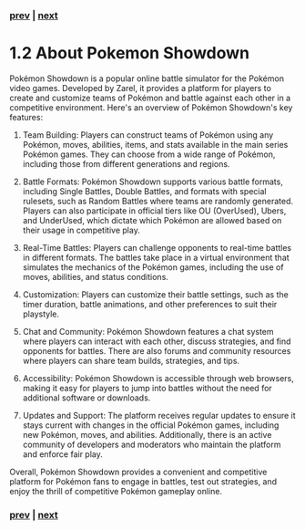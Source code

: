 ### [prev](./11_AboutPokemon.md) | [next](./21_ProjectSetup.md)
# 1.2 About Pokemon Showdown
Pokémon Showdown is a popular online battle simulator for the Pokémon video games. Developed by Zarel, it provides a platform for players to create and customize teams of Pokémon and battle against each other in a competitive environment. Here's an overview of Pokémon Showdown's key features:

1. Team Building: Players can construct teams of Pokémon using any Pokémon, moves, abilities, items, and stats available in the main series Pokémon games. They can choose from a wide range of Pokémon, including those from different generations and regions.

2. Battle Formats: Pokémon Showdown supports various battle formats, including Single Battles, Double Battles, and formats with special rulesets, such as Random Battles where teams are randomly generated. Players can also participate in official tiers like OU (OverUsed), Ubers, and UnderUsed, which dictate which Pokémon are allowed based on their usage in competitive play.

3. Real-Time Battles: Players can challenge opponents to real-time battles in different formats. The battles take place in a virtual environment that simulates the mechanics of the Pokémon games, including the use of moves, abilities, and status conditions.

4. Customization: Players can customize their battle settings, such as the timer duration, battle animations, and other preferences to suit their playstyle.

5. Chat and Community: Pokémon Showdown features a chat system where players can interact with each other, discuss strategies, and find opponents for battles. There are also forums and community resources where players can share team builds, strategies, and tips.

6. Accessibility: Pokémon Showdown is accessible through web browsers, making it easy for players to jump into battles without the need for additional software or downloads.

7. Updates and Support: The platform receives regular updates to ensure it stays current with changes in the official Pokémon games, including new Pokémon, moves, and abilities. Additionally, there is an active community of developers and moderators who maintain the platform and enforce fair play.

Overall, Pokémon Showdown provides a convenient and competitive platform for Pokémon fans to engage in battles, test out strategies, and enjoy the thrill of competitive Pokémon gameplay online.
### [prev](./11_AboutPokemon.md) | [next](./21_ProjectSetup.md)